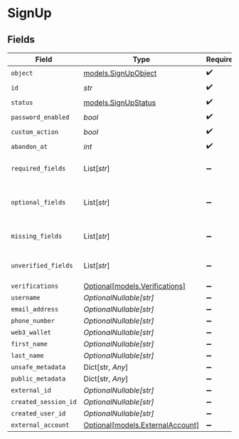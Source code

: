 # SignUp


## Fields

| Field                                                            | Type                                                             | Required                                                         | Description                                                      | Example                                                          |
| ---------------------------------------------------------------- | ---------------------------------------------------------------- | ---------------------------------------------------------------- | ---------------------------------------------------------------- | ---------------------------------------------------------------- |
| `object`                                                         | [models.SignUpObject](../models/signupobject.md)                 | :heavy_check_mark:                                               | N/A                                                              | sign_up_attempt                                                  |
| `id`                                                             | *str*                                                            | :heavy_check_mark:                                               | N/A                                                              | signup_1234567890abcdef                                          |
| `status`                                                         | [models.SignUpStatus](../models/signupstatus.md)                 | :heavy_check_mark:                                               | N/A                                                              | complete                                                         |
| `password_enabled`                                               | *bool*                                                           | :heavy_check_mark:                                               | N/A                                                              | true                                                             |
| `custom_action`                                                  | *bool*                                                           | :heavy_check_mark:                                               | N/A                                                              | false                                                            |
| `abandon_at`                                                     | *int*                                                            | :heavy_check_mark:                                               | N/A                                                              | 1609459200                                                       |
| `required_fields`                                                | List[*str*]                                                      | :heavy_minus_sign:                                               | N/A                                                              | [<br/>"email_address"<br/>]                                      |
| `optional_fields`                                                | List[*str*]                                                      | :heavy_minus_sign:                                               | N/A                                                              | [<br/>"first_name",<br/>"last_name"<br/>]                        |
| `missing_fields`                                                 | List[*str*]                                                      | :heavy_minus_sign:                                               | N/A                                                              | [<br/>"phone_number"<br/>]                                       |
| `unverified_fields`                                              | List[*str*]                                                      | :heavy_minus_sign:                                               | N/A                                                              | [<br/>"email_address"<br/>]                                      |
| `verifications`                                                  | [Optional[models.Verifications]](../models/verifications.md)     | :heavy_minus_sign:                                               | N/A                                                              |                                                                  |
| `username`                                                       | *OptionalNullable[str]*                                          | :heavy_minus_sign:                                               | N/A                                                              | user_123456                                                      |
| `email_address`                                                  | *OptionalNullable[str]*                                          | :heavy_minus_sign:                                               | N/A                                                              | user@example.com                                                 |
| `phone_number`                                                   | *OptionalNullable[str]*                                          | :heavy_minus_sign:                                               | N/A                                                              | +1234567890                                                      |
| `web3_wallet`                                                    | *OptionalNullable[str]*                                          | :heavy_minus_sign:                                               | N/A                                                              | 0x1234567890abcdef1234567890abcdef12345678                       |
| `first_name`                                                     | *OptionalNullable[str]*                                          | :heavy_minus_sign:                                               | N/A                                                              | John                                                             |
| `last_name`                                                      | *OptionalNullable[str]*                                          | :heavy_minus_sign:                                               | N/A                                                              | Doe                                                              |
| `unsafe_metadata`                                                | Dict[str, *Any*]                                                 | :heavy_minus_sign:                                               | N/A                                                              |                                                                  |
| `public_metadata`                                                | Dict[str, *Any*]                                                 | :heavy_minus_sign:                                               | N/A                                                              |                                                                  |
| `external_id`                                                    | *OptionalNullable[str]*                                          | :heavy_minus_sign:                                               | N/A                                                              | ext_id_7890abcdef123456                                          |
| `created_session_id`                                             | *OptionalNullable[str]*                                          | :heavy_minus_sign:                                               | N/A                                                              | sess_1234567890abcdef                                            |
| `created_user_id`                                                | *OptionalNullable[str]*                                          | :heavy_minus_sign:                                               | N/A                                                              | user_1234567890abcdef                                            |
| `external_account`                                               | [Optional[models.ExternalAccount]](../models/externalaccount.md) | :heavy_minus_sign:                                               | N/A                                                              |                                                                  |